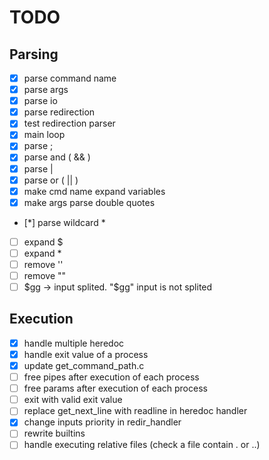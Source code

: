 # TODO

## Parsing

- [x] parse command name
- [x] parse args
- [x] parse io
- [x] parse redirection
- [x] test redirection parser
- [x] main loop
- [x] parse ;
- [x] parse and ( && )
- [x] parse |
- [x] parse or ( || )
- [x] make cmd name expand variables
- [x] make args parse double quotes
- [*] parse wildcard \*
- [ ] expand $
- [ ] expand \*
- [ ] remove ''
- [ ] remove ""
- [ ] $gg -> input splited. "$gg" input is not splited

## Execution

- [x] handle multiple heredoc
- [x] handle exit value of a process
- [x] update get_command_path.c
- [ ] free pipes after execution of each process
- [ ] free params after execution of each process
- [ ] exit with valid exit value
- [ ] replace get_next_line with readline in heredoc handler
- [x] change inputs priority in redir_handler
- [ ] rewrite builtins
- [ ] handle executing relative files (check a file contain . or ..)
